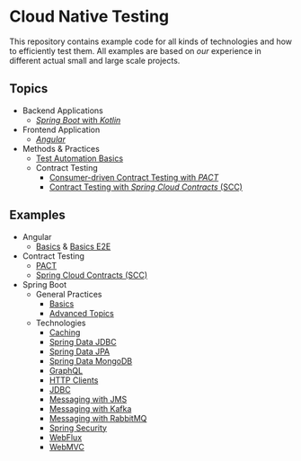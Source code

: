 # Cloud Native Testing

This repository contains example code for all kinds of technologies and how to efficiently test them.
All examples are based on _our_ experience in different actual small and large scale projects. 

## Topics

- Backend Applications
  - [_Spring Boot_ with _Kotlin_](spring-boot/README.adoc)
- Frontend Application
  - [_Angular_](angular)
- Methods & Practices
  - [Test Automation Basics](basics/README.adoc)
  - Contract Testing
    - [Consumer-driven Contract Testing with _PACT_](contract-testing/pact/README.adoc)
    - [Contract Testing with _Spring Cloud Contracts_ (SCC)](contract-testing/spring-cloud-contract/README.adoc)

## Examples

- Angular
  - [Basics](angular/apps/basics) & [Basics E2E](angular/apps/basics-e2e)
- Contract Testing
  - [PACT](contract-testing/pact)
  - [Spring Cloud Contracts (SCC)](contract-testing/spring-cloud-contract)
- Spring Boot
  - General Practices
    - [Basics](spring-boot/basics)
    - [Advanced Topics](spring-boot/advanced)
  - Technologies
    - [Caching](spring-boot/caching)
    - [Spring Data JDBC](spring-boot/data-jdbc)
    - [Spring Data JPA](spring-boot/data-jpa)
    - [Spring Data MongoDB](spring-boot/data-mongodb)
    - [GraphQL](spring-boot/graphql)
    - [HTTP Clients](spring-boot/http-clients)
    - [JDBC](spring-boot/jdbc)
    - [Messaging with JMS](spring-boot/messaging-jms)
    - [Messaging with Kafka](spring-boot/messaging-kafka)
    - [Messaging with RabbitMQ](spring-boot/messaging-rabbitmq)
    - [Spring Security](spring-boot/security)
    - [WebFlux](spring-boot/webflux)
    - [WebMVC](spring-boot/webmvc)
